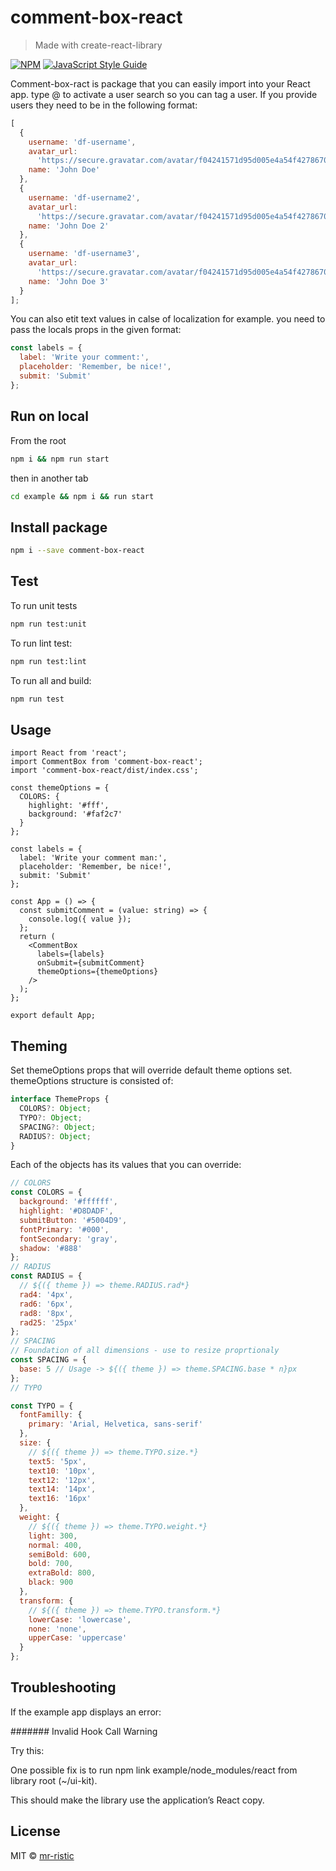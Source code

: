 # comment-box-react

> Made with create-react-library

[![NPM](https://img.shields.io/npm/v/comment-box-react.svg)](https://www.npmjs.com/package/comment-box-react) [![JavaScript Style Guide](https://img.shields.io/badge/code_style-standard-brightgreen.svg)](https://standardjs.com)

Comment-box-ract is package that you can easily import into your React app.
type @ to activate a user search so you can tag a user.
If you provide users they need to be in the following format:

```js
[
  {
    username: 'df-username',
    avatar_url:
      'https://secure.gravatar.com/avatar/f04241571d95d005e4a54f4278670718?d=mm',
    name: 'John Doe'
  },
  {
    username: 'df-username2',
    avatar_url:
      'https://secure.gravatar.com/avatar/f04241571d95d005e4a54f4278670718?d=mm',
    name: 'John Doe 2'
  },
  {
    username: 'df-username3',
    avatar_url:
      'https://secure.gravatar.com/avatar/f04241571d95d005e4a54f4278670718?d=mm',
    name: 'John Doe 3'
  }
];
```

You can also etit text values in calse of localization for example.
you need to pass the locals props in the given format:

```js
const labels = {
  label: 'Write your comment:',
  placeholder: 'Remember, be nice!',
  submit: 'Submit'
};
```

## Run on local

From the root

```bash
npm i && npm run start
```

then in another tab

```bash
cd example && npm i && run start
```

## Install package

```bash
npm i --save comment-box-react
```

## Test

To run unit tests

```bash
npm run test:unit
```

To run lint test:

```bash
npm run test:lint
```

To run all and build:

```bash
npm run test
```

## Usage

```tsx
import React from 'react';
import CommentBox from 'comment-box-react';
import 'comment-box-react/dist/index.css';

const themeOptions = {
  COLORS: {
    highlight: '#fff',
    background: '#faf2c7'
  }
};

const labels = {
  label: 'Write your comment man:',
  placeholder: 'Remember, be nice!',
  submit: 'Submit'
};

const App = () => {
  const submitComment = (value: string) => {
    console.log({ value });
  };
  return (
    <CommentBox
      labels={labels}
      onSubmit={submitComment}
      themeOptions={themeOptions}
    />
  );
};

export default App;
```

## Theming

Set themeOptions props that will override default theme options set.
themeOptions structure is consisted of:

```ts
interface ThemeProps {
  COLORS?: Object;
  TYPO?: Object;
  SPACING?: Object;
  RADIUS?: Object;
}
```

Each of the objects has its values that you can override:

```js
// COLORS
const COLORS = {
  background: '#ffffff',
  highlight: '#D8DADF',
  submitButton: '#5004D9',
  fontPrimary: '#000',
  fontSecondary: 'gray',
  shadow: '#888'
};
// RADIUS
const RADIUS = {
  // ${({ theme }) => theme.RADIUS.rad*}
  rad4: '4px',
  rad6: '6px',
  rad8: '8px',
  rad25: '25px'
};
// SPACING
// Foundation of all dimensions - use to resize proprtionaly
const SPACING = {
  base: 5 // Usage -> ${({ theme }) => theme.SPACING.base * n}px
};
// TYPO

const TYPO = {
  fontFamilly: {
    primary: 'Arial, Helvetica, sans-serif'
  },
  size: {
    // ${({ theme }) => theme.TYPO.size.*}
    text5: '5px',
    text10: '10px',
    text12: '12px',
    text14: '14px',
    text16: '16px'
  },
  weight: {
    // ${({ theme }) => theme.TYPO.weight.*}
    light: 300,
    normal: 400,
    semiBold: 600,
    bold: 700,
    extraBold: 800,
    black: 900
  },
  transform: {
    // ${({ theme }) => theme.TYPO.transform.*}
    lowerCase: 'lowercase',
    none: 'none',
    upperCase: 'uppercase'
  }
};
```

## Troubleshooting

If the example app displays an error:

####### Invalid Hook Call Warning

Try this:

One possible fix is to run npm link example/node_modules/react from library root (~/ui-kit).

This should make the library use the application’s React copy.

## License

MIT © [mr-ristic](https://github.com/mr-ristic)
